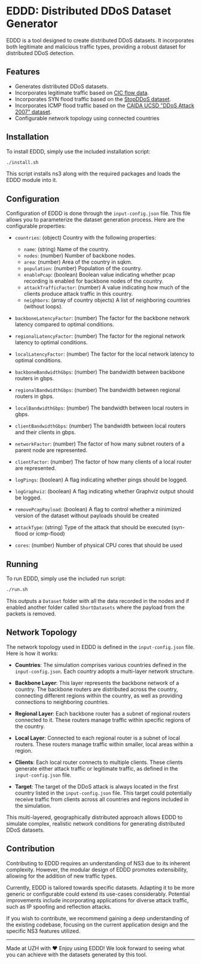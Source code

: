 # EDDD: Distributed DDoS Dataset Generator

EDDD is a tool designed to create distributed DDoS datasets. It incorporates both legitimate and malicious traffic
types, providing a robust dataset for distributed DDoS detection.

## Features

- Generates distributed DDoS datasets.
- Incorporates legitimate traffic based on [CIC flow data](https://www.kaggle.com/datasets/devendra416/ddos-datasets).
- Incorporates SYN flood traffic based on the [StopDDoS dataset](https://github.com/StopDDoS/packet-captures).
- Incorporates ICMP flood traffic based on
  the [CAIDA UCSD "DDoS Attack 2007" dataset](https://www.caida.org/catalog/datasets/ddos-20070804_dataset).
- Configurable network topology using connected countries

## Installation

To install EDDD, simply use the included installation script:

```bash
./install.sh
```

This script installs ns3 along with the required packages and loads the EDDD module into it.

## Configuration

Configuration of EDDD is done through the `input-config.json` file. This file allows you to parameterize the dataset
generation process. Here are the configurable properties:

- `countries`: (object) Country with the following properties:
    - `name`: (string) Name of the country.
    - `nodes`: (number) Number of backbone nodes.
    - `area`: (number) Area of the country in sqkm.
    - `population`: (number) Population of the country.
    - `enablePcap`: (boolean) Boolean value indicating whether pcap recording is enabled for backbone nodes of the
      country.
    - `attackTrafficFactor`: (number) A value indicating how much of the clients produce attack traffic in this country.
    - `neighbors`: (array of country objects) A list of neighboring countries (without loops).


- `backboneLatencyFactor`: (number) The factor for the backbone network latency compared to optimal conditions.
- `regionalLatencyFactor`: (number) The factor for the regional network latency to optimal conditions.
- `localLatencyFactor`: (number) The factor for the local network latency to optimal conditions.


- `backboneBandwidthGbps`: (number) The bandwidth between backbone routers in gbps.
- `regionalBandwidthGbps`: (number) The bandwidth between regional routers in gbps.
- `localBandwidthGbps`: (number) The bandwidth between local routers in gbps.
- `clientBandwidthGbps`: (number) The bandwidth between local routers and their clients in gbps.


- `networkFactor`: (number) The factor of how many subnet routers of a parent node are represented.
- `clientFactor`: (number) The factor of how many clients of a local router are represented.


- `logPings`: (boolean) A flag indicating whether pings should be logged.
- `logGraphviz`: (boolean) A flag indicating whether Graphviz output should be logged.


- `removePcapPayload`: (boolean) A flag to control whether a minimized version of the dataset without payloads should be
  created


- `attackType`: (string) Type of the attack that should be executed (syn-flood or icmp-flood)


- `cores`: (number) Number of physical CPU cores that should be used

## Running

To run EDDD, simply use the included run script:

```bash
./run.sh
```

This outputs a `Dataset` folder with all the data recorded in the nodes and if enabled another folder
called `ShortDatasets` where the payload from the packets is removed.

## Network Topology

The network topology used in EDDD is defined in the `input-config.json` file. Here is how it works:

- **Countries**: The simulation comprises various countries defined in the `input-config.json`. Each country adopts a
  multi-layer network structure.

- **Backbone Layer**: This layer represents the backbone network of a country. The backbone routers are distributed
  across the country, connecting different regions within the country, as well as providing connections to neighboring
  countries.

- **Regional Layer**: Each backbone router has a subnet of regional routers connected to it. These routers manage
  traffic within specific regions of the country.

- **Local Layer**: Connected to each regional router is a subnet of local routers. These routers manage traffic within
  smaller, local areas within a region.

- **Clients**: Each local router connects to multiple clients. These clients generate either attack traffic or
  legitimate traffic, as defined in the `input-config.json` file.

- **Target**: The target of the DDoS attack is always located in the first country listed in the `input-config.json`
  file. This target could potentially receive traffic from clients across all countries and regions included in the
  simulation.

This multi-layered, geographically distributed approach allows EDDD to simulate complex, realistic network conditions
for generating distributed DDoS datasets.

## Contribution

Contributing to EDDD requires an understanding of NS3 due to its inherent complexity.
However, the modular design of EDDD promotes extensibility, allowing for the addition of new traffic types.

Currently, EDDD is tailored towards specific datasets.
Adapting it to be more generic or configurable could extend its use-cases considerably.
Potential improvements include incorporating applications for diverse attack traffic, such as IP spoofing and reflection
attacks.

If you wish to contribute, we recommend gaining a deep understanding of the existing codebase, focusing on the current
application design and the specific NS3 features utilized.

---

Made at UZH with ❤️
Enjoy using EDDD!
We look forward to seeing what you can achieve with the datasets generated by this tool.

